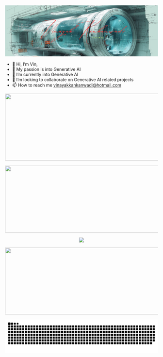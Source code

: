 
[![MasterHead](https://github.com/vinayakkankanwadi/vinayakkankanwadi/blob/main/assets/github-header2.png)](https://github.com/vinayakkankanwadi)

- 👋 Hi, I’m Vin,
- 👀 My passion is into Generative AI
- 🌱 I’m currently into Generative AI
- 💞️ I’m looking to collaborate on Generative AI related projects
- 📫 How to reach me vinayakkankanwadi@hotmail.com

<p align="center">
  <img width="800" height="220" src="https://github-profile-trophy.vercel.app/?username=vinayakkankanwadi&no-bg=true&theme=matrix&rank=SSS,SS,S,AAA,AA,A,SECRET&column=5">
</p>


<p align="center">
  <img width="800" height="220" src="https://streak-stats.demolab.com?user=vinayakkankanwadi&theme=transparent&border_radius=5&card_width=800">
</p>

<p align="center">
<picture>
  <source
    srcset="https://github-readme-stats.vercel.app/api?username=vinayakkankanwadi&hide=contribs&show_icons=true&theme=transparent"
    media="(prefers-color-scheme: dark)"
  />
  <source
    srcset="https://github-readme-stats.vercel.app/api?username=vinayakkankanwadi&show_icons=true"
    media="(prefers-color-scheme: light), (prefers-color-scheme: no-preference)"
  />
  <img src="https://github-readme-stats.vercel.app/api?username=vinayakkankanwadi&show_icons=true" />
</picture>
</p>

<p align="center">
  <img width="800" height="220" src="https://github-readme-stats.vercel.app/api/top-langs/?username=vinayakkankanwadi&hide_progress=true&theme=transparent">
</p>

<p align="center">

<picture>
  <source media="(prefers-color-scheme: dark)" srcset="https://raw.githubusercontent.com/vinayakkankanwadi/vinayakkankanwadi/output/github-contribution-grid-snake-dark.svg"/>
  <source media="(prefers-color-scheme: light)" srcset="https://raw.githubusercontent.com/vinayakkankanwadi/vinayakkankanwadi/output/github-contribution-grid-snake.svg"/>
  <img alt="github contribution grid snake animation" src="https://raw.githubusercontent.com/vinayakkankanwadi/vinayakkankanwadi/output/github-contribution-grid-snake.svg"/>
</picture>
</p>

<!---
vinayakkankanwadi/vinayakkankanwadi is a ✨ special ✨ repository because its `README.md` (this file) appears on your GitHub profile.
You can click the Preview link to take a look at your changes.
--->
